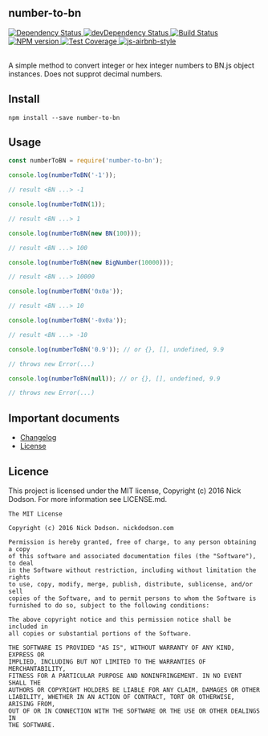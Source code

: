 ## number-to-bn

<div>
  <!-- Dependency Status -->
  <a href="https://david-dm.org/silentcicero/number-to-bn">
    <img src="https://david-dm.org/silentcicero/number-to-bn.svg"
    alt="Dependency Status" />
  </a>

  <!-- devDependency Status -->
  <a href="https://david-dm.org/silentcicero/number-to-bn#info=devDependencies">
    <img src="https://david-dm.org/silentcicero/number-to-bn/dev-status.svg" alt="devDependency Status" />
  </a>

  <!-- Build Status -->
  <a href="https://travis-ci.org/SilentCicero/number-to-bn">
    <img src="https://travis-ci.org/SilentCicero/number-to-bn.svg"
    alt="Build Status" />
  </a>

  <!-- NPM Version -->
  <a href="https://www.npmjs.org/package/number-to-bn">
    <img src="http://img.shields.io/npm/v/number-to-bn.svg"
    alt="NPM version" />
  </a>

  <a href="https://coveralls.io/r/SilentCicero/number-to-bn">
    <img src="https://coveralls.io/repos/github/SilentCicero/number-to-bn/badge.svg" alt="Test Coverage" />
  </a>

  <!-- Javascript Style -->
  <a href="http://airbnb.io/javascript/">
    <img src="https://img.shields.io/badge/code%20style-airbnb-brightgreen.svg" alt="js-airbnb-style" />
  </a>
</div>

<br />

A simple method to convert integer or hex integer numbers to BN.js object instances. Does not supprot decimal numbers.

## Install

```
npm install --save number-to-bn
```

## Usage

```js
const numberToBN = require('number-to-bn');

console.log(numberToBN('-1'));

// result <BN ...> -1

console.log(numberToBN(1));

// result <BN ...> 1

console.log(numberToBN(new BN(100)));

// result <BN ...> 100

console.log(numberToBN(new BigNumber(10000)));

// result <BN ...> 10000

console.log(numberToBN('0x0a'));

// result <BN ...> 10

console.log(numberToBN('-0x0a'));

// result <BN ...> -10

console.log(numberToBN('0.9')); // or {}, [], undefined, 9.9

// throws new Error(...)

console.log(numberToBN(null)); // or {}, [], undefined, 9.9

// throws new Error(...)
```

## Important documents

- [Changelog](CHANGELOG.md)
- [License](https://raw.githubusercontent.com/silentcicero/number-to-bn/master/LICENSE)

## Licence

This project is licensed under the MIT license, Copyright (c) 2016 Nick Dodson. For more information see LICENSE.md.

```
The MIT License

Copyright (c) 2016 Nick Dodson. nickdodson.com

Permission is hereby granted, free of charge, to any person obtaining a copy
of this software and associated documentation files (the "Software"), to deal
in the Software without restriction, including without limitation the rights
to use, copy, modify, merge, publish, distribute, sublicense, and/or sell
copies of the Software, and to permit persons to whom the Software is
furnished to do so, subject to the following conditions:

The above copyright notice and this permission notice shall be included in
all copies or substantial portions of the Software.

THE SOFTWARE IS PROVIDED "AS IS", WITHOUT WARRANTY OF ANY KIND, EXPRESS OR
IMPLIED, INCLUDING BUT NOT LIMITED TO THE WARRANTIES OF MERCHANTABILITY,
FITNESS FOR A PARTICULAR PURPOSE AND NONINFRINGEMENT. IN NO EVENT SHALL THE
AUTHORS OR COPYRIGHT HOLDERS BE LIABLE FOR ANY CLAIM, DAMAGES OR OTHER
LIABILITY, WHETHER IN AN ACTION OF CONTRACT, TORT OR OTHERWISE, ARISING FROM,
OUT OF OR IN CONNECTION WITH THE SOFTWARE OR THE USE OR OTHER DEALINGS IN
THE SOFTWARE.
```

